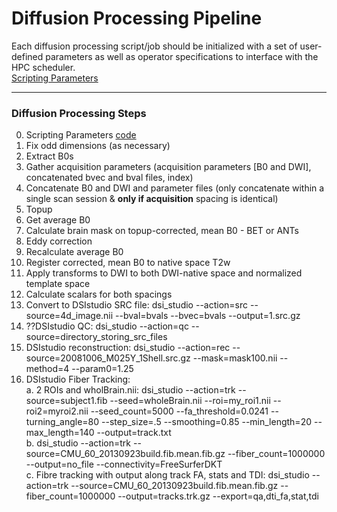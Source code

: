 # Diffusion Processing Pipeline

Each diffusion processing script/job should be initialized with a set of user-defined parameters as well as operator specifications to interface with the HPC scheduler.  
[Scripting Parameters](https://github.com/TKoscik/nimg_core/blob/master/pipelines/structural_preprocessing/scripting_parameters.md)

***

### Diffusion Processing Steps

0. Scripting Parameters [code](https://github.com/TKoscik/nimg_core/blob/master/pipelines/structural_preprocessing/scripting_parameters.md)  
1. Fix odd dimensions (as necessary)  
2. Extract B0s  
3. Gather acquisition parameters (acquisition parameters [B0 and DWI], concatenated bvec and bval files, index)  
4. Concatenate B0 and DWI and parameter files (only concatenate within a single scan session & __only if acquisition__ spacing is identical)  
5. Topup
6. Get average B0
7. Calculate brain mask on topup-corrected, mean B0 - BET or ANTs
8. Eddy correction
9. Recalculate average B0
10. Register corrected, mean B0 to native space T2w
11. Apply transforms to DWI to both DWI-native space and normalized template space  
12. Calculate scalars for both spacings  
13. Convert to DSIstudio SRC file: dsi_studio --action=src --source=4d_image.nii --bval=bvals --bvec=bvals --output=1.src.gz
14. ??DSIstudio QC: dsi_studio --action=qc --source=directory_storing_src_files
15. DSIstudio reconstruction:  dsi_studio --action=rec --source=20081006_M025Y_1Shell.src.gz --mask=mask100.nii --method=4 --param0=1.25
16. DSIstudio Fiber Tracking:  
    a. 2 ROIs and wholBrain.nii: dsi_studio --action=trk --source=subject1.fib --seed=wholeBrain.nii --roi=my_roi1.nii --roi2=myroi2.nii --seed_count=5000 --fa_threshold=0.0241 --turning_angle=80 --step_size=.5 --smoothing=0.85 --min_length=20 --max_length=140 --output=track.txt  
    b. dsi_studio --action=trk --source=CMU_60_20130923build.fib.mean.fib.gz --fiber_count=1000000 --output=no_file --connectivity=FreeSurferDKT  
    c. Fibre tracking with output along track FA, stats and TDI: dsi_studio --action=trk --source=CMU_60_20130923build.fib.mean.fib.gz --fiber_count=1000000 --output=tracks.trk.gz --export=qa,dti_fa,stat,tdi  





